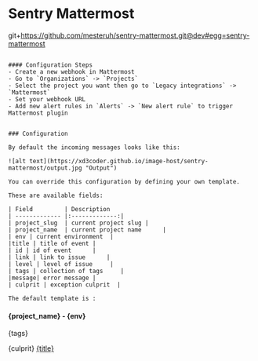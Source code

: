 # Sentry Mattermost

git+https://github.com/mesteruh/sentry-mattermost.git@dev#egg=sentry-mattermost
```

#### Configuration Steps
- Create a new webhook in Mattermost
- Go to `Organizations` -> `Projects`
- Select the project you want then go to `Legacy integrations` -> `Mattermost`
- Set your webhook URL
- Add new alert rules in `Alerts` -> `New alert rule` to trigger Mattermost plugin


### Configuration

By default the incoming messages looks like this:

![alt text](https://xd3coder.github.io/image-host/sentry-mattermost/output.jpg "Output")

You can override this configuration by defining your own template.

These are available fields:

| Field         | Description    
| ------------- |:-------------:|
| project_slug  | current project slug |
| project_name  | current project name      |  
| env | current environment  | 
|title | title of event |
| id | id of event      | 
| link | link to issue      | 
| level | level of issue     | 
| tags | collection of tags     | 
|message| error message |
| culprit | exception culprit  |

The default template is :

```
#### {project_name} - {env}
{tags}

{culprit}
[{title}]({link})
```
